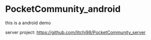# PocketCommunity_android
this is a android demo

server project: https://github.com/litchi98/PocketCommunity_server
